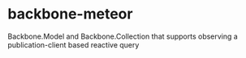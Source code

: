# backbone-meteor
Backbone.Model and Backbone.Collection that supports observing a publication-client based reactive query
